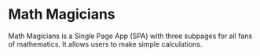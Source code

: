 # Math Magicians
Math Magicians is a Single Page App (SPA) with three subpages for all fans of mathematics. It allows users to make simple calculations.